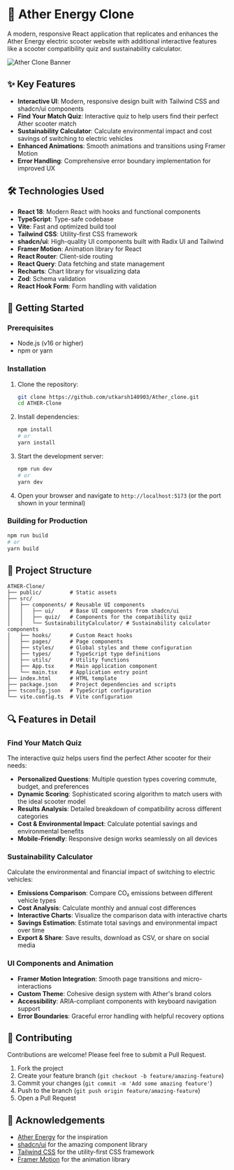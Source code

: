 # 🛵 Ather Energy Clone

A modern, responsive React application that replicates and enhances the Ather Energy electric scooter website with additional interactive features like a scooter compatibility quiz and sustainability calculator.

![Ather Clone Banner](https://www.atherenergy.com/favicon.ico)

## ✨ Key Features

- **Interactive UI**: Modern, responsive design built with Tailwind CSS and shadcn/ui components
- **Find Your Match Quiz**: Interactive quiz to help users find their perfect Ather scooter match
- **Sustainability Calculator**: Calculate environmental impact and cost savings of switching to electric vehicles
- **Enhanced Animations**: Smooth animations and transitions using Framer Motion
- **Error Handling**: Comprehensive error boundary implementation for improved UX

## 🛠️ Technologies Used

- **React 18**: Modern React with hooks and functional components
- **TypeScript**: Type-safe codebase
- **Vite**: Fast and optimized build tool
- **Tailwind CSS**: Utility-first CSS framework
- **shadcn/ui**: High-quality UI components built with Radix UI and Tailwind
- **Framer Motion**: Animation library for React
- **React Router**: Client-side routing
- **React Query**: Data fetching and state management
- **Recharts**: Chart library for visualizing data
- **Zod**: Schema validation
- **React Hook Form**: Form handling with validation

## 🚀 Getting Started

### Prerequisites

- Node.js (v16 or higher)
- npm or yarn

### Installation

1. Clone the repository:
   ```bash
   git clone https://github.com/utkarsh140903/Ather_clone.git
   cd ATHER-Clone
   ```

2. Install dependencies:
   ```bash
   npm install
   # or
   yarn install
   ```

3. Start the development server:
   ```bash
   npm run dev
   # or
   yarn dev
   ```

4. Open your browser and navigate to `http://localhost:5173` (or the port shown in your terminal)

### Building for Production

```bash
npm run build
# or
yarn build
```

## 📁 Project Structure

```
ATHER-Clone/
├── public/         # Static assets
├── src/
│   ├── components/ # Reusable UI components
│   │   ├── ui/     # Base UI components from shadcn/ui
│   │   ├── quiz/   # Components for the compatibility quiz
│   │   └── SustainabilityCalculator/ # Sustainability calculator components
│   ├── hooks/      # Custom React hooks
│   ├── pages/      # Page components
│   ├── styles/     # Global styles and theme configuration
│   ├── types/      # TypeScript type definitions
│   ├── utils/      # Utility functions
│   ├── App.tsx     # Main application component
│   └── main.tsx    # Application entry point
├── index.html      # HTML template
├── package.json    # Project dependencies and scripts
├── tsconfig.json   # TypeScript configuration
└── vite.config.ts  # Vite configuration
```

## 🔍 Features in Detail

### Find Your Match Quiz

The interactive quiz helps users find the perfect Ather scooter for their needs:

- **Personalized Questions**: Multiple question types covering commute, budget, and preferences
- **Dynamic Scoring**: Sophisticated scoring algorithm to match users with the ideal scooter model
- **Results Analysis**: Detailed breakdown of compatibility across different categories
- **Cost & Environmental Impact**: Calculate potential savings and environmental benefits
- **Mobile-Friendly**: Responsive design works seamlessly on all devices

### Sustainability Calculator

Calculate the environmental and financial impact of switching to electric vehicles:

- **Emissions Comparison**: Compare CO₂ emissions between different vehicle types
- **Cost Analysis**: Calculate monthly and annual cost differences
- **Interactive Charts**: Visualize the comparison data with interactive charts
- **Savings Estimation**: Estimate total savings and environmental impact over time
- **Export & Share**: Save results, download as CSV, or share on social media

### UI Components and Animation

- **Framer Motion Integration**: Smooth page transitions and micro-interactions
- **Custom Theme**: Cohesive design system with Ather's brand colors
- **Accessibility**: ARIA-compliant components with keyboard navigation support
- **Error Boundaries**: Graceful error handling with helpful recovery options

## 👥 Contributing

Contributions are welcome! Please feel free to submit a Pull Request.

1. Fork the project
2. Create your feature branch (`git checkout -b feature/amazing-feature`)
3. Commit your changes (`git commit -m 'Add some amazing feature'`)
4. Push to the branch (`git push origin feature/amazing-feature`)
5. Open a Pull Request


## 🙏 Acknowledgements

- [Ather Energy](https://www.atherenergy.com/) for the inspiration
- [shadcn/ui](https://ui.shadcn.com/) for the amazing component library
- [Tailwind CSS](https://tailwindcss.com/) for the utility-first CSS framework
- [Framer Motion](https://www.framer.com/motion/) for the animation library

